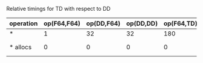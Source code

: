 Relative timings for TD with respect to DD

| operation | op(F64,F64) | op(DD,F64) | op(DD,DD) | op(F64,TD) | op(DD,TD) | op(TD,TD) |
|-----------|-------------|------------|-----------|------------|-----------|-----------|
| *         | 1           | 32         | 32        | 180        |130        |       240 |
| * allocs  | 0           | 0          | 0         | 0          |0          | 9, 176 bytes |

